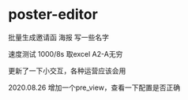 # poster-editor

批量生成邀请函
海报
写一些名字

速度测试 1000/8s
取excel A2-A无穷

更新了一下小交互，各种运营应该会用

2020.08.26 增加一个pre_view，查看一下配置是否正确
